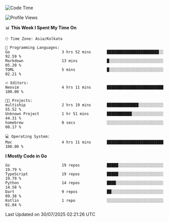 <!--START_SECTION:waka-->
![Code Time](http://img.shields.io/badge/Code%20Time-91%20hrs%2048%20mins-blue)

![Profile Views](http://img.shields.io/badge/Profile%20Views-79-blue)

📊 **This Week I Spent My Time On** 

```text
🕑︎ Time Zone: Asia/Kolkata

💬 Programming Languages: 
Go                       3 hrs 52 mins       ███████████████████████░░   92.59 % 
Markdown                 13 mins             █░░░░░░░░░░░░░░░░░░░░░░░░   05.20 % 
TOML                     5 mins              █░░░░░░░░░░░░░░░░░░░░░░░░   02.21 % 

🔥 Editors: 
Neovim                   4 hrs 11 mins       █████████████████████████   100.00 % 

🐱‍💻 Projects: 
multiship                2 hrs 19 mins       ██████████████░░░░░░░░░░░   55.52 % 
Unknown Project          1 hr 51 mins        ███████████░░░░░░░░░░░░░░   44.31 % 
homebrew                 0 secs              ░░░░░░░░░░░░░░░░░░░░░░░░░   00.17 % 

💻 Operating System: 
Mac                      4 hrs 11 mins       █████████████████████████   100.00 % 
```

**I Mostly Code in Go** 

```text
Go                       19 repos            █████░░░░░░░░░░░░░░░░░░░░   19.79 % 
TypeScript               19 repos            █████░░░░░░░░░░░░░░░░░░░░   19.79 % 
Python                   14 repos            ████░░░░░░░░░░░░░░░░░░░░░   14.58 % 
Dart                     9 repos             ██░░░░░░░░░░░░░░░░░░░░░░░   09.38 % 
Kotlin                   1 repo              ░░░░░░░░░░░░░░░░░░░░░░░░░   01.04 % 
```




 Last Updated on 30/07/2025 02:21:26 UTC
<!--END_SECTION:waka-->
